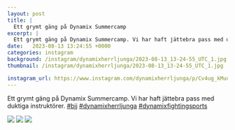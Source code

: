 ```yaml
---
layout: post
title: |
  Ett grymt gäng på Dynamix Summercamp
excerpt: |
  Ett grymt gäng på Dynamix Summercamp. Vi har haft jättebra pass med duktiga instruktörer.   
date:   2023-08-13 13:24:55 +0000
categories: instagram
background: /instagram/dynamixherrljunga/2023-08-13_13-24-55_UTC_1.jpg
thumbnail: /instagram/dynamixherrljunga/2023-08-13_13-24-55_UTC_1.jpg

instagram_url: https://www.instagram.com/dynamixherrljunga/p/Cv4ug_kMuuR
---
```

Ett grymt gäng på Dynamix Summercamp. Vi har haft jättebra pass med duktiga instruktörer. [#bjj](https://www.instagram.com/explore/tags/bjj/) [#dynamixherrljunga](https://www.instagram.com/explore/tags/dynamixherrljunga/) [#dynamixfightingsports](https://www.instagram.com/explore/tags/dynamixfightingsports/)



<img src='{{ site.baseurl }}/instagram/dynamixherrljunga/2023-08-13_13-24-55_UTC_1.jpg' class='img-fluid' />


<img src='{{ site.baseurl }}/instagram/dynamixherrljunga/2023-08-13_13-24-55_UTC_2.jpg' class='img-fluid' />


<img src='{{ site.baseurl }}/instagram/dynamixherrljunga/2023-08-13_13-24-55_UTC_3.jpg' class='img-fluid' />
